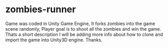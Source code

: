 # zombies-runner

Game was coded in Unity Game Engine, It forks zombies into the game scene randomly, Player goal is to shoot all the zombies 
and win the game. Thats a short description I will be adding more info about how to clone and import the game into Unity3D engine. Thanks. 
